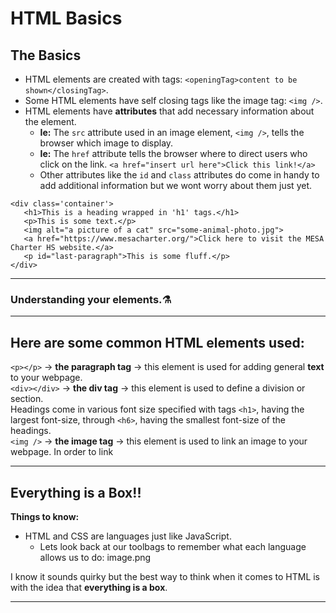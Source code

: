 # HTML Basics

## The Basics

- HTML elements are created with tags: `<openingTag>content to be shown</closingTag>`.
- Some HTML elements have self closing tags like the image tag: `<img />`.
- HTML elements have **attributes** that add necessary information about the element.
  - **Ie:** The `src` attribute used in an image element, `<img />`, tells the browser which image to display.
  - **Ie:** The `href` attribute tells the browser where to direct users who click on the link. `<a href="insert url here">Click this link!</a>`
  - Other attributes like the `id` and `class` attributes do come in handy to add additional information but we wont worry about them just yet.

```
<div class='container'>
   <h1>This is a heading wrapped in 'h1' tags.</h1>
   <p>This is some text.</p>
   <img alt="a picture of a cat" src="some-animal-photo.jpg">
   <a href="https://www.mesacharter.org/">Click here to visit the MESA Charter HS website.</a>
   <p id="last-paragraph">This is some fluff.</p>
</div>
```
-------------------
### Understanding your elements.⚗️



---
## Here are some common HTML elements used:
`<p></p>` -> **the paragraph tag** -> this element is used for adding general **text** to your webpage.<br>
`<div></div>` -> **the div tag** -> this element is used to define a division or section.
<br> Headings come in various font size specified with tags `<h1>`, having the largest font-size, through `<h6>`, having the smallest font-size of the headings.
<br> `<img />` -> **the image tag** -> this element is used to link an image to your webpage. In order to link 



-----------
## Everything is a Box!!

**Things to know:**

- HTML and CSS are languages just like JavaScript.
  - Lets look back at our toolbags to remember what each language allows us to do:
    image.png

I know it sounds quirky but the best way to think when it comes to HTML is with the idea that **everything is a box**.

-------------------------


